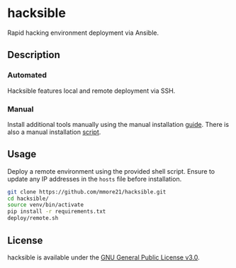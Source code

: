 # hacksible

Rapid hacking environment deployment via Ansible.

## Description

### Automated

Hacksible features local and remote deployment via SSH.

### Manual

Install additional tools manually using the manual installation [guide](./manual/install.md). There is also a manual installation [script](./manual/install.sh).

## Usage

Deploy a remote environment using the provided shell script. Ensure to update any IP addresses in the `hosts` file before installation.

```sh
git clone https://github.com/mmore21/hacksible.git
cd hacksible/
source venv/bin/activate
pip install -r requirements.txt
deploy/remote.sh
```

## License

hacksible is available under the [GNU General Public License v3.0](https://choosealicense.com/licenses/gpl-3.0/).

